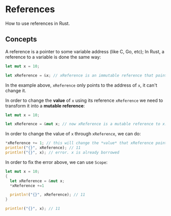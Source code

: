 # References 
How to use references in Rust.

## Concepts
A reference is a pointer to some variable address (like C, Go, etc);
In Rust, a reference to a variable is done the same way:
```rust
let mut x = 10;

let xReference = &x; // xReference is an immutable reference that points to the same address as x
```
In the example above, `xReference` only points to the address of `x`, it can't change it.

In order to change the <b>value</b> of `x` using its reference `xReference` we need to transform it
into a <b>mutable reference</b>:
```rust
let mut x = 10;

let xReference = &mut x; // now xReference is a mutable reference to x. That means that we can change the *value* of x by changing the *value* of xReference
```
In order to change the value of `x` through `xReference`, we can do:
```rust
*xReference += 1; // this will change the *value* that xReference points to, which is x
println!("{}", xReference); // 11
println!("{}", x); // error. x is already borrowed
```

In order to fix the error above, we can use <code>Scope</code>:
```rust
let mut x = 10;
{
  let xReference = &mut x; 
  *xReference +=1

  println!("{}", xReference); // 11
}

println!("{}", x); // 11
```
